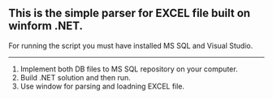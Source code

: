 ## This is the simple parser for EXCEL file built on winform .NET. ##

For running the script you must have installed MS SQL and Visual Studio.
****
1. Implement both DB files to MS SQL repository on your computer.
2. Build .NET solution and then run.
3. Use window for parsing and loadning EXCEL file.
